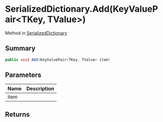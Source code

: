 # SerializedDictionary.Add(KeyValuePair<TKey, TValue>)

Method in [SerializedDictionary](/api/csharp/yarn.unity.serializeddictionary.md)

## Summary



```csharp
public void Add(KeyValuePair<TKey, TValue> item)
```

## Parameters

|Name|Description|
|:---|:---|
|item||

## Returns



